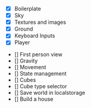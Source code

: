 - [x] Boilerplate
- [x] Sky
- [x] Textures and images
- [x] Ground
- [x] Keyboard Inputs
- [X] Player
- [] First person view
- [] Gravity
- [] Movement
- [] State management
- [] Cubes
- [] Cube type selector
- [] Save world in localstorage
- [] Build a house
